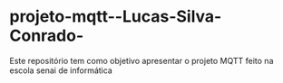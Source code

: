 # projeto-mqtt--Lucas-Silva-Conrado-
Este repositório tem como objetivo apresentar o projeto MQTT feito na escola senai de informática
